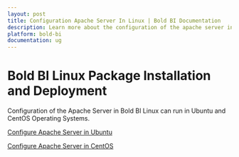 ```yaml
---
layout: post
title: Configuration Apache Server In Linux | Bold BI Documentation
description: Learn more about the configuration of the apache server in Bold BI Linux package on a Linux server with SSL.
platform: bold-bi
documentation: ug
---
```


# Bold BI Linux Package Installation and Deployment

Configuration of the Apache Server in Bold BI Linux can run in Ubuntu and CentOS Operating Systems.

[Configure Apache Server in Ubuntu](/embedded-bi/setup/deploying-in-linux/deploy-bold-bi-using-apache-server/configure-apache-server-in-ubuntu/)

[Configure Apache Server in CentOS](/embedded-bi/setup/deploying-in-linux/deploy-bold-bi-using-apache-server/configure-apache-server-in-centos/)
